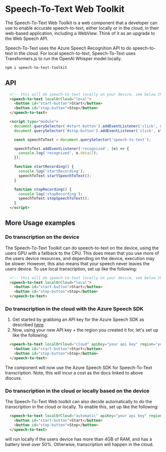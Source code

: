 # Speech-To-Text Web Toolkit

The Speech-To-Text Web Toolkit is a web component that a developer can use to enable accurate speech-to-text, either locally or in the cloud, in their web-based application, including a WebView. Think of it as an upgrade to the Web Speech API.

Speech-To-Text uses the Azure Speech Recognition API to do speech-to-text in the cloud. For local speech-to-text, Speech-To-Text uses Transformers.js to run the OpenAI Whisper model locally. 

```bash
npm i speech-to-text-toolkit
```

## API
```html
  <!-- this will do speech-to-text locally on your device, see below this code block for more examples -->
  <speech-to-text localOrCloud="local">
    <button id="start-button">Start</button>
    <button id="stop-button">Stop</button>
  </speech-to-text>

  <script type="module">
    document.querySelector('#start-button').addEventListener('click', startRecording);
    document.querySelector('#stop-button').addEventListener('click', stopRecording);

    const speechToText = document.querySelector('speech-to-text');

    speechToText.addEventListener('recognized', (e) => {
      console.log('recognized', e.detail);
    });

    function startRecording() {
      console.log('startRecording');
      speechToText.startSpeechToText();
    }

    function stopRecording() {
      console.log('stopRecording');
      speechToText.stopSpeechToText();
    }
  </script>
```

## More Usage examples

### Do transcription on the device

The Speech-To-Text Toolkit can do speech-to-text on the device, using the users GPU with a fallback to the CPU. This does mean that you use more of the users device resources, and depending on the device, execution may be slower. However, this also means that your speech never leaves the users device. To use local transcription, set up <speech-to-text /> like the following:

```html
  <!-- this will do speech-to-text locally on your device, see below this code block for more examples -->
  <speech-to-text localOrCloud="local">
    <button id="start-button">Start</button>
    <button id="stop-button">Stop</button>
  </speech-to-text>
```

### Do transcription in the cloud with the Azure Speech SDK

1. Get started by grabbing an API key for the Azure Speech SDK as described [here](https://learn.microsoft.com/en-us/azure/ai-services/speech-service/get-started-speech-to-text?tabs=windows%2Cterminal&pivots=programming-language-javascript#prerequisites).
2. Now, using your new API key + the region you created it for, let's set up <speech-to-text /> like the following:

```html
  <speech-to-text localOrCloud="cloud" apiKey="your api key" region="your region, such as westus">
    <button id="start-button">Start</button>
    <button id="stop-button">Stop</button>
  </speech-to-text>
```
The component will now use the Azure Speech SDK for Speech-To-Text transcription. Note, this will incur a cost as the docs linked to above discuss.

### Do transcription in the cloud or locally based on the device

The Speech-To-Text Web toolkit can also decide automatically to do the transcription in the cloud or locally. To enable this, set up <speech-to-text /> like the following:

```html
  <speech-to-text localOrCloud="automatic" apiKey="your api key" region="your region, such as westus">
    <button id="start-button">Start</button>
    <button id="stop-button">Stop</button>
  </speech-to-text>
```

<speech-to-text /> will run locally if the users device has more than 4GB of RAM, and has a battery level over 50%. Otherwise, transcription will happen in the cloud.

